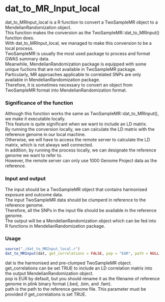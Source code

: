 # dat_to_MR_Input_local
dat_to_MRInput_local is a R function to convert a TwoSampleMR object to a MendelianRandomization object.<br>
This function makes the conversion as the TwoSampleMR::dat_to_MRInput() function does.<br>
With dat_to_MRInput_local, we managed to make this conversion to be a local process.<br>
TwoSampleMR is usually the most used package to process and format GWAS summary data.<br>
Meanwhile, MendelianRandomization package is equipped with some unique fuctions that are not available in TwoSampleMR package.<br>
Particularly, MR approaches applicable to correlated SNPs are only available in MendelianRandomization package.<br>
Therefore, it is sometimes necessary to convert an object from TwoSampleMR format into MendelianRandomization format.

### Significance of the function
Although this function works the same as TwoSampleMR::dat_to_MRInput(), we make it executable locally.<br>
This feature is quite significant when we want to include an LD matrix.<br>
By running the conversion locally, we can calculate the LD matrix with the reference genome in our local machine.<br>
Otherwise, we will have to access the remote server to calculate the LD matrix, which is not always well connected.<br>
In addition, by running the process locally, we can designate the reference genome we want to refer to.<br>
However, the remote server can only use 1000 Genome Project data as the reference.

### Input and output
The input should be a TwoSampleMR object that contains harmonised exposure and outcome data.<br>
The input TwoSampleMR data should be clumperd in reference to the reference genome.<br>
Therefore, all the SNPs in the input file should be available in the reference genome.<br>
The output will be a MendelianRandomization object which can be fed into R functions in MendelianRandomization package. 

### Usage
```r
source("./dat_to_MRInput_local.r")
dat_to_MRInput(dat, get_correlations = FALSE, pop = "EUR", path = NULL)
```
dat is the harmonised and pre-clumped TwoSampleMR object.<br>
get_correlations can be set TRUE to include an LD correlation matrix into the output MendelianRandomization object.<br>
pop is EUR by default, but you should rename it as the filename of reference genome in plink binary format (.bed, .bim, and .fam).<br>
path is the path to the reference genome file. This parameter must be provided if get_correlations is set TRUE. 
